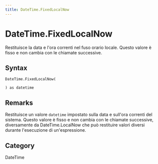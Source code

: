 ```yaml
---
title: DateTime.FixedLocalNow
---
```


# DateTime.FixedLocalNow


Restituisce la data e l&#39;ora correnti nel fuso orario locale. Questo valore è fisso e non cambia con le chiamate successive.


## Syntax

```powerquery
DateTime.FixedLocalNow(

) as datetime
```


## Remarks

Restituisce un valore <code>datetime</code> impostato sulla data e sull'ora correnti del sistema. Questo valore è fisso e non cambia con le chiamate successive, diversamente da DateTime.LocalNow che può restituire valori diversi durante l'esecuzione di un'espressione.



## Category
DateTime
